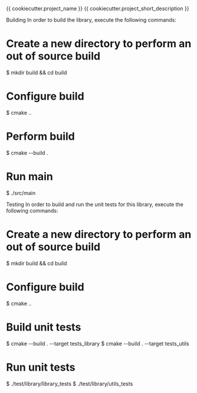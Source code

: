 {{ cookiecutter.project_name }}
{{ cookiecutter.project_short_description }}

Building
In order to build the library, execute the following commands:

# Create a new directory to perform an out of source build
$ mkdir build && cd build
# Configure build
$ cmake ..
# Perform build
$ cmake --build .
# Run main
$ ./src/main

Testing
In order to build and run the unit tests for this library, execute the following commands:

# Create a new directory to perform an out of source build
$ mkdir build && cd build
# Configure build
$ cmake ..
# Build unit tests
$ cmake --build . --target tests_library 
$ cmake --build . --target tests_utils
# Run unit tests
$ ./test/library/library_tests 
$ ./test/library/utils_tests 